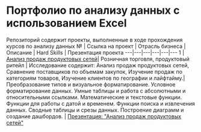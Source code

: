 # Портфолио по анализу данных с использованием Excel
Репозиторий содержит проекты, выполненные в ходе прохождения курсов по анализу данных
№ | Ссылка на проект | Отрасль бизнеса | Описание | Hard Skills  | Презентация проекта
---|---|---|---|---|---
1 | [Анализ продаж продуктовых сетей](https://github.com/irina-nsk24/portfolio_excel/blob/49ae44a9ac905deabd47bc528cd92ca524178ae5/%D0%91%D0%B8%D0%B7%D0%BD%D0%B5%D1%81-%D0%BA%D0%B5%D0%B9%D1%81%20Excel.xlsx)| Розничная торговля, продуктовый ритейл | Исследование содержит: Анализ продаж продуктовых сетей, Сравнение поставщиков по объемам закупок, Изучение продаж по категориям товаров, Изучение клиентов по географии и лайфтайму.| Преобразование типов и визуальное форматирование. Условное форматирование данных. Умные таблицы и работа с абсолютными и относительными ссылками. Математические и текстовые функции. Функции для работы с датой и временем. Функции поиска и извлечения данных. Сводные таблицы и срезы данных. Построение диаграмм и создание дашбордов. | [Презентация: "Анализ продаж продуктовых сетей"](https://drive.google.com/file/d/1WDfQfXt6l87vXdpmXpcBdw9O_XsnzaoQ/view?usp=drive_link)
